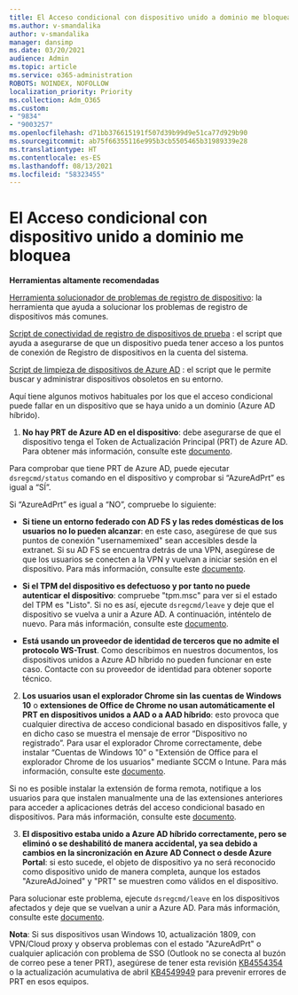 ```yaml
---
title: El Acceso condicional con dispositivo unido a dominio me bloquea
ms.author: v-smandalika
author: v-smandalika
manager: dansimp
ms.date: 03/20/2021
audience: Admin
ms.topic: article
ms.service: o365-administration
ROBOTS: NOINDEX, NOFOLLOW
localization_priority: Priority
ms.collection: Adm_O365
ms.custom:
- "9834"
- "9003257"
ms.openlocfilehash: d71bb376615191f507d39b99d9e51ca77d929b90
ms.sourcegitcommit: ab75f66355116e995b3cb5505465b31989339e28
ms.translationtype: HT
ms.contentlocale: es-ES
ms.lasthandoff: 08/13/2021
ms.locfileid: "58323455"
---
```

# <a name="im-getting-blocked-by-conditional-access-with-domain-joined-device"></a>El Acceso condicional con dispositivo unido a dominio me bloquea

**Herramientas altamente recomendadas**

[Herramienta solucionador de problemas de registro de dispositivo](https://docs.microsoft.com/samples/azure-samples/dsregtool/dsregtool/): la herramienta que ayuda a solucionar los problemas de registro de dispositivos más comunes.

[Script de conectividad de registro de dispositivos de prueba](https://docs.microsoft.com/samples/azure-samples/testdeviceregconnectivity/testdeviceregconnectivity/) : el script que ayuda a asegurarse de que un dispositivo pueda tener acceso a los puntos de conexión de Registro de dispositivos en la cuenta del sistema.

[Script de limpieza de dispositivos de Azure AD](https://github.com/mzmaili/AzureADDeviceCleanup) : el script que le permite buscar y administrar dispositivos obsoletos en su entorno.

Aquí tiene algunos motivos habituales por los que el acceso condicional puede fallar en un dispositivo que se haya unido a un dominio (Azure AD híbrido).

1. **No hay PRT de Azure AD en el dispositivo**: debe asegurarse de que el dispositivo tenga el Token de Actualización Principal (PRT) de Azure AD. Para obtener más información, consulte este [documento](https://docs.microsoft.com/azure/active-directory/devices/concept-primary-refresh-token).

Para comprobar que tiene PRT de Azure AD, puede ejecutar `dsregcmd/status` comando en el dispositivo y comprobar si “AzureAdPrt” es igual a “SÍ”.

Si “AzureAdPrt” es igual a “NO”, compruebe lo siguiente:

- **Si tiene un entorno federado con AD FS y las redes domésticas de los usuarios no lo pueden alcanzar**: en este caso, asegúrese de que sus puntos de conexión "usernamemixed" sean accesibles desde la extranet. Si su AD FS se encuentra detrás de una VPN, asegúrese de que los usuarios se conecten a la VPN y vuelvan a iniciar sesión en el dispositivo. Para más información, consulte este [documento](https://docs.microsoft.com/azure/active-directory/devices/hybrid-azuread-join-federated-domains).

- **Si el TPM del dispositivo es defectuoso y por tanto no puede autenticar el dispositivo**: compruebe "tpm.msc" para ver si el estado del TPM es "Listo". Si no es así, ejecute `dsregcmd/leave` y deje que el dispositivo se vuelva a unir a Azure AD. A continuación, inténtelo de nuevo. Para más información, consulte este [documento](https://docs.microsoft.com/azure/active-directory/devices/troubleshoot-device-dsregcmd#sso-state).

- **Está usando un proveedor de identidad de terceros que no admite el protocolo WS-Trust**. Como describimos en nuestros documentos, los dispositivos unidos a Azure AD híbrido no pueden funcionar en este caso. Contacte con su proveedor de identidad para obtener soporte técnico.

2. **Los usuarios usan el explorador Chrome sin las cuentas de Windows 10** o **extensiones de Office de Chrome no usan automáticamente el PRT en dispositivos unidos a AAD o a AAD híbrido**: esto provoca que cualquier directiva de acceso condicional basado en dispositivos falle, y en dicho caso se muestra el mensaje de error “Dispositivo no registrado”. Para usar el explorador Chrome correctamente, debe instalar “Cuentas de Windows 10” o "Extensión de Office para el explorador Chrome de los usuarios" mediante SCCM o Intune. Para más información, consulte este [documento](https://docs.microsoft.com/azure/active-directory/conditional-access/concept-conditional-access-conditions#chrome-support).

Si no es posible instalar la extensión de forma remota, notifique a los usuarios para que instalen manualmente una de las extensiones anteriores para acceder a aplicaciones detrás del acceso condicional basado en dispositivos. Para más información, consulte este [documento](https://docs.microsoft.com/azure/active-directory/conditional-access/require-managed-devices#prerequisites).

3. **El dispositivo estaba unido a Azure AD híbrido correctamente, pero se eliminó o se deshabilitó de manera accidental, ya sea debido a cambios en la sincronización en Azure AD Connect o desde Azure Portal**: si esto sucede, el objeto de dispositivo ya no será reconocido como dispositivo unido de manera completa, aunque los estados "AzureAdJoined" y "PRT" se muestren como válidos en el dispositivo.

Para solucionar este problema, ejecute `dsregcmd/leave` en los dispositivos afectados y deje que se vuelvan a unir a Azure AD. Para más información, consulte este [documento](https://docs.microsoft.com/azure/active-directory/devices/faq#q-why-do-my-users-see-an-error-message-saying-your-organization-has-deleted-the-device-or-your-organization-has-disabled-the-device-on-their-windows-10-devices).

**Nota**: Si sus dispositivos usan Windows 10, actualización 1809, con VPN/Cloud proxy y observa problemas con el estado "AzureAdPrt" o cualquier aplicación con problema de SSO (Outlook no se conecta al buzón de correo pese a tener PRT), asegúrese de tener esta revisión [KB4554354](https://support.microsoft.com/topic/march-30-2020-kb4554354-os-build-17763-1132-deaba49b-4b29-55b9-caee-3e2d87dd75a2) o la actualización acumulativa de abril [KB4549949](https://support.microsoft.com/topic/april-14-2020-kb4549949-os-build-17763-1158-76d9a3af-b20b-8996-bd4d-7b50c505fda6) para prevenir errores de PRT en esos equipos.

















